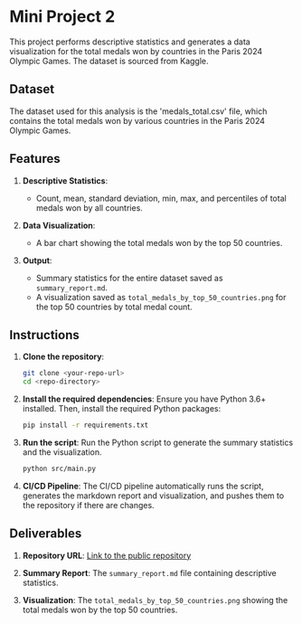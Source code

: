 # Mini Project 2

This project performs descriptive statistics and generates a data visualization for the total medals won by countries in the Paris 2024 Olympic Games. The dataset is sourced from Kaggle.

## Dataset

The dataset used for this analysis is the 'medals_total.csv' file, which contains the total medals won by various countries in the Paris 2024 Olympic Games.

## Features

1. **Descriptive Statistics**:
   - Count, mean, standard deviation, min, max, and percentiles of total medals won by all countries.

2. **Data Visualization**:
   - A bar chart showing the total medals won by the top 50 countries.

3. **Output**:
   - Summary statistics for the entire dataset saved as `summary_report.md`.
   - A visualization saved as `total_medals_by_top_50_countries.png` for the top 50 countries by total medal count.

## Instructions

1. **Clone the repository**:
    ```bash
    git clone <your-repo-url>
    cd <repo-directory>
    ```

2. **Install the required dependencies**:
    Ensure you have Python 3.6+ installed. Then, install the required Python packages:
    ```bash
    pip install -r requirements.txt
    ```

3. **Run the script**:
    Run the Python script to generate the summary statistics and the visualization.
    ```bash
    python src/main.py
    ```

4. **CI/CD Pipeline**:
    The CI/CD pipeline automatically runs the script, generates the markdown report and visualization, and pushes them to the repository if there are changes.

## Deliverables

1. **Repository URL**: [Link to the public repository](https://github.com/nogibjj/zichun-miniproject-2/)

2. **Summary Report**: The `summary_report.md` file containing descriptive statistics.

3. **Visualization**: The `total_medals_by_top_50_countries.png` showing the total medals won by the top 50 countries.
